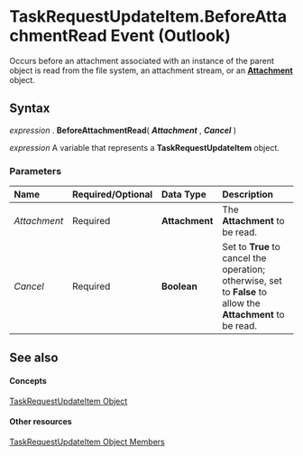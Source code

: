 
# TaskRequestUpdateItem.BeforeAttachmentRead Event (Outlook)

Occurs before an attachment associated with an instance of the parent object is read from the file system, an attachment stream, or an  **[Attachment](3e11582b-ac90-0948-bc37-506570bb287b.md)** object.


## Syntax

 _expression_ . **BeforeAttachmentRead**( **_Attachment_** , **_Cancel_** )

 _expression_ A variable that represents a **TaskRequestUpdateItem** object.


### Parameters



|**Name**|**Required/Optional**|**Data Type**|**Description**|
|:-----|:-----|:-----|:-----|
| _Attachment_|Required| **Attachment**|The  **Attachment** to be read.|
| _Cancel_|Required| **Boolean**|Set to  **True** to cancel the operation; otherwise, set to **False** to allow the **Attachment** to be read.|

## See also


#### Concepts


[TaskRequestUpdateItem Object](5bc407fe-b3f6-3e46-8b91-e2ed96292cec.md)
#### Other resources


[TaskRequestUpdateItem Object Members](f4a396b3-c2f7-68a7-efa7-877328a7fc21.md)
